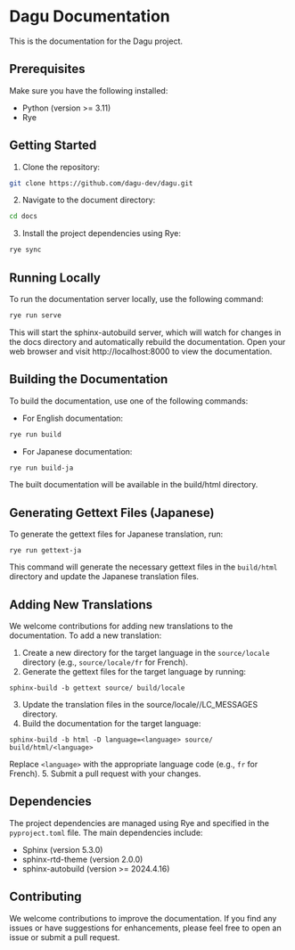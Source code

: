 # Dagu Documentation
This is the documentation for the Dagu project.

## Prerequisites
Make sure you have the following installed:

- Python (version >= 3.11)
- Rye

## Getting Started

1. Clone the repository:
```sh
git clone https://github.com/dagu-dev/dagu.git
```

2. Navigate to the document directory:
```sh
cd docs
```

3. Install the project dependencies using Rye:
```sh
rye sync
```

## Running Locally
To run the documentation server locally, use the following command:

```sh
rye run serve
```

This will start the sphinx-autobuild server, which will watch for changes in the docs directory and automatically rebuild the documentation.
Open your web browser and visit http://localhost:8000 to view the documentation.

## Building the Documentation
To build the documentation, use one of the following commands:

- For English documentation:
```sh
rye run build
```

- For Japanese documentation:
```sh
rye run build-ja
```

The built documentation will be available in the build/html directory.

## Generating Gettext Files (Japanese)
To generate the gettext files for Japanese translation, run:

```shell
rye run gettext-ja
```

This command will generate the necessary gettext files in the `build/html` directory and update the Japanese translation files.

## Adding New Translations

We welcome contributions for adding new translations to the documentation. To add a new translation:

1. Create a new directory for the target language in the `source/locale` directory (e.g., `source/locale/fr` for French).
2. Generate the gettext files for the target language by running:
```shell
sphinx-build -b gettext source/ build/locale
```
3. Update the translation files in the source/locale/<language>/LC_MESSAGES directory.
4. Build the documentation for the target language:
```shell
sphinx-build -b html -D language=<language> source/ build/html/<language>
```
Replace `<language>` with the appropriate language code (e.g., `fr` for French).
5. Submit a pull request with your changes.

## Dependencies
The project dependencies are managed using Rye and specified in the `pyproject.toml` file. The main dependencies include:

- Sphinx (version 5.3.0)
- sphinx-rtd-theme (version 2.0.0)
- sphinx-autobuild (version >= 2024.4.16)

## Contributing
We welcome contributions to improve the documentation. If you find any issues or have suggestions for enhancements, please feel free to open an issue or submit a pull request.
